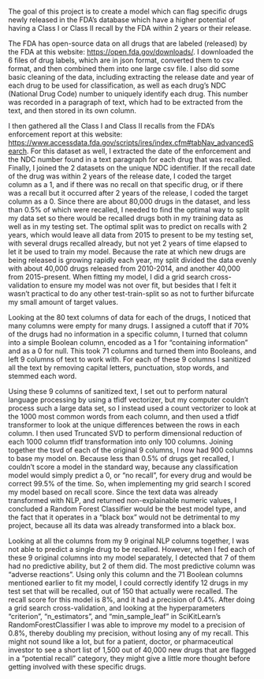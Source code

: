 The goal of this project is to create a model which can flag specific drugs newly released in the FDA’s database which have a higher potential of having a Class I or Class II recall by the FDA within 2 years or their release.  

The FDA has open-source data on all drugs that are labeled (released) by the FDA at this website:  https://open.fda.gov/downloads/.  I downloaded the 6 files of drug labels, which are in json format, converted them to csv format, and then combined them into one large csv file.  I also did some basic cleaning of the data, including extracting the release date and year of each drug to be used for classification, as well as each drug’s NDC (National Drug Code) number to uniquely identify each drug.  This number was recorded in a paragraph of text, which had to be extracted from the text, and then stored in its own column.

I then gathered all the Class I and Class II recalls from the FDA’s enforcement report at this website: https://www.accessdata.fda.gov/scripts/ires/index.cfm#tabNav_advancedSearch.  For this dataset as well, I extracted the date of the enforcement and the NDC number found in a text paragraph for each drug that was recalled.  Finally, I joined the 2 datasets on the unique NDC identifier.  If the recall date of the drug was within 2 years of the release date, I coded the target column as a 1, and if there was no recall on that specific drug, or if there was a recall but it occurred after 2 years of the release, I coded the target column as a 0.  Since there are about 80,000 drugs in the dataset, and less than 0.5% of which were recalled, I needed to find the optimal way to split my data set so there would be recalled drugs both in my training data as well as in my testing set.  The optimal split was to predict on recalls with 2 years, which would leave all data from 2015 to present to be my testing set, with several drugs recalled already, but not yet 2 years of time elapsed to let it be used to train my model. Because the rate at which new drugs are being released is growing rapidly each year, my split divided the data evenly with about 40,000 drugs released from 2010-2014, and another 40,000 from 2015-present.  When fitting my model, I did a grid search cross-validation to ensure my model was not over fit, but besides that I felt it wasn’t practical to do any other test-train-split so as not to further bifurcate my small amount of target values.

Looking at the 80 text columns of data for each of the drugs, I noticed that many columns were empty for many drugs.  I assigned a cutoff that if 70% of the drugs had no information in a specific column, I turned that column into a simple Boolean column, encoded as a 1 for “containing information” and as a 0 for null.  This took 71 columns and turned them into Booleans, and left 9 columns of text to work with.  For each of these 9 columns I sanitized all the text by removing capital letters, punctuation, stop words, and stemmed each word.  

Using these 9 columns of sanitized text, I set out to perform natural language processing by using a tfidf vectorizer, but my computer couldn’t process such a large data set, so I instead used a count vectorizer to look at the 1000 most common words from each column, and then used a tfidf transformer to look at the unique differences between the rows in each column.  I then used Truncated SVD to perform dimensional reduction of each 1000 column tfidf transformation into only 100 columns.  Joining together the tsvd of each of the original 9 columns, I now had 900 columns to base my model on.
Because less than 0.5% of drugs get recalled, I couldn’t score a model in the standard way, because any classification model would simply predict a 0, or “no recall”, for every drug and would be correct 99.5% of the time.  So, when implementing my grid search I scored my model based on recall score.  Since the text data was already transformed with NLP, and returned non-explainable numeric values, I concluded a Random Forest Classifier would be the best model type, and the fact that it operates in a “black box” would not be detrimental to my project, because all its data was already transformed into a black box.  

Looking at all the columns from my 9 original NLP columns together, I was not able to predict a single drug to be recalled.  However, when I fed each of these 9 original columns into my model separately, I detected that 7 of them had no predictive ability, but 2 of them did.  The most predictive column was “adverse reactions”.  Using only this column and the 71 Boolean columns mentioned earlier to fit my model, I could correctly identify 12 drugs in my test set that will be recalled, out of 150 that actually were recalled.  The recall score for this model is 8%, and it had a precision of 0.4%.  After doing a grid search cross-validation, and looking at the hyperparameters “criterion”, “n_estimators”, and “min_sample_leaf” in SciKitLearn’s RandomForestClassifier I was able to improve my model to a precision of 0.8%, thereby doubling my precision, without losing any of my recall.  This might not sound like a lot, but for a patient, doctor, or pharmaceutical investor to see a short list of 1,500 out of 40,000 new drugs that are flagged in a “potential recall” category, they might give a little more thought before getting involved with these specific drugs.

